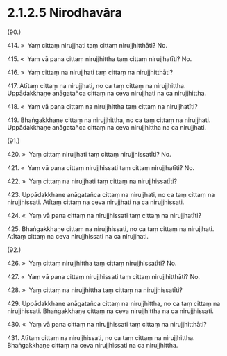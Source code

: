 # 2.1.2.5 Nirodhavāra

(90.)

414\. »  Yaṃ cittaṃ nirujjhati taṃ cittaṃ nirujjhitthāti? No.

415\. «  Yaṃ vā pana cittaṃ nirujjhittha taṃ cittaṃ nirujjhatīti? No.

416\. »  Yaṃ cittaṃ na nirujjhati taṃ cittaṃ na nirujjhitthāti?

417\. Atītaṃ cittaṃ na nirujjhati, no ca taṃ cittaṃ na nirujjhittha. Uppādakkhaṇe anāgatañca cittaṃ na ceva nirujjhati na ca nirujjhittha.

418\. «  Yaṃ vā pana cittaṃ na nirujjhittha taṃ cittaṃ na nirujjhatīti?

419\. Bhaṅgakkhaṇe cittaṃ na nirujjhittha, no ca taṃ cittaṃ na nirujjhati. Uppādakkhaṇe anāgatañca cittaṃ na ceva nirujjhittha na ca nirujjhati.

(91.)

420\. »  Yaṃ cittaṃ nirujjhati taṃ cittaṃ nirujjhissatīti? No.

421\. «  Yaṃ vā pana cittaṃ nirujjhissati taṃ cittaṃ nirujjhatīti? No.

422\. »  Yaṃ cittaṃ na nirujjhati taṃ cittaṃ na nirujjhissatīti?

423\. Uppādakkhaṇe anāgatañca cittaṃ na nirujjhati, no ca taṃ cittaṃ na nirujjhissati. Atītaṃ cittaṃ na ceva nirujjhati na ca nirujjhissati.

424\. «  Yaṃ vā pana cittaṃ na nirujjhissati taṃ cittaṃ na nirujjhatīti?

425\. Bhaṅgakkhaṇe cittaṃ na nirujjhissati, no ca taṃ cittaṃ na nirujjhati. Atītaṃ cittaṃ na ceva nirujjhissati na ca nirujjhati.

(92.)

426\. »  Yaṃ cittaṃ nirujjhittha taṃ cittaṃ nirujjhissatīti? No.

427\. «  Yaṃ vā pana cittaṃ nirujjhissati taṃ cittaṃ nirujjhitthāti? No.

428\. »  Yaṃ cittaṃ na nirujjhittha taṃ cittaṃ na nirujjhissatīti?

429\. Uppādakkhaṇe anāgatañca cittaṃ na nirujjhittha, no ca taṃ cittaṃ na nirujjhissati. Bhaṅgakkhaṇe cittaṃ na ceva nirujjhittha na ca nirujjhissati.

430\. «  Yaṃ vā pana cittaṃ na nirujjhissati taṃ cittaṃ na nirujjhitthāti?

431\. Atītaṃ cittaṃ na nirujjhissati, no ca taṃ cittaṃ na nirujjhittha. Bhaṅgakkhaṇe cittaṃ na ceva nirujjhissati na ca nirujjhittha.
